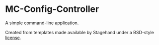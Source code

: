 # MC-Config-Controller

A simple command-line application.

Created from templates made available by Stagehand under a BSD-style
[license](https://github.com/dart-lang/stagehand/blob/master/LICENSE).
